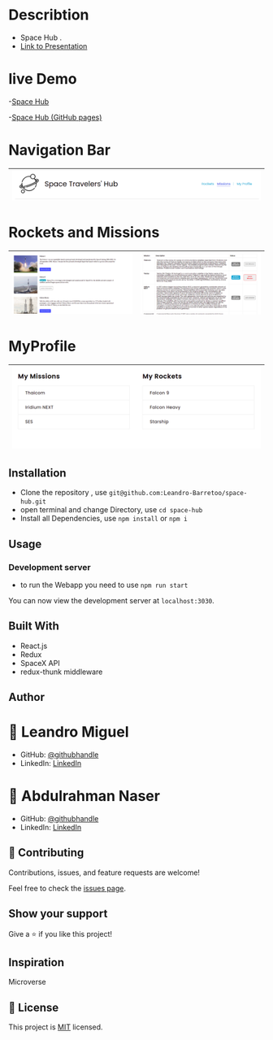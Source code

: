 # Describtion

- Space Hub .
- [Link to Presentation](https://www.youtube.com/watch?v=mTNyqZWk3AA)

# live Demo
 -[Space Hub](https://upbeat-mclean-ce2e91.netlify.app/)
 
 -[Space Hub (GitHub pages)](https://leandro-barretoo.github.io/space-hub/)

# Navigation Bar

| ![screenshot](./assests/spacenavbar.png)|
| :------------: |

# Rockets and Missions

| ![screenshot](./assests/rocketpage.png) | ![screenshot](./assests/missions.png)
| :------------: | :------------: |

# MyProfile

| ![screenshot](./assests/myprofile.png) |
| :------------: |

## Installation

- Clone the repository , use  `git@github.com:Leandro-Barretoo/space-hub.git`
- open terminal and change Directory, use `cd space-hub`
- Install all Dependencies, use `npm install` or `npm i`

## Usage

### Development server
- to run the Webapp you need to use `npm run start`

You can now view the development server at `localhost:3030`.


## Built With

- React.js
- Redux
- SpaceX API
- redux-thunk middleware



## Author

# 👤 Leandro Miguel
- GitHub: [@githubhandle](https://github.com/Leandro-Barretoo)
- LinkedIn: [LinkedIn](https://www.linkedin.com/in/leandroobarreto/)

# 👤 Abdulrahman Naser
- GitHub: [@githubhandle](https://github.com/Abdona)
- LinkedIn: [LinkedIn](https://www.linkedin.com/in/abdulrahman-nasser-2b7173131/)

## 🤝 Contributing

Contributions, issues, and feature requests are welcome!

Feel free to check the [issues page](https://github.com/Leandro-Barretoo/space-hub/issues).

## Show your support

Give a ⭐️ if you like this project!

## Inspiration
Microverse

## 📝 License

This project is [MIT](./LICENSE) licensed.
